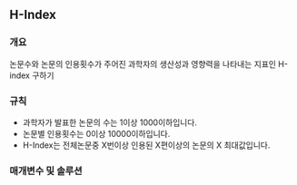 H-Index
-----
### 개요
논문수와 논문의 인용횟수가 주어진 과학자의 생산성과 영향력을 나타내는 지표인 H-index 구하기
### 규칙
+ 과학자가 발표한 논문의 수는 1이상 1000이하입니다.
+ 논문별 인용횟수는 0이상 10000이하입니다.
+ H-Index는 전체논문중 X번이상 인용된 X편이상의 논문의 X 최대값입니다.
### 매개변수 및 솔루션
